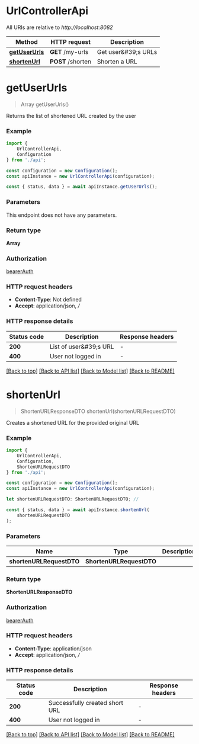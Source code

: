 # UrlControllerApi

All URIs are relative to *http://localhost:8082*

|Method | HTTP request | Description|
|------------- | ------------- | -------------|
|[**getUserUrls**](#getuserurls) | **GET** /my-urls | Get user\&#39;s URLs|
|[**shortenUrl**](#shortenurl) | **POST** /shorten | Shorten a URL|

# **getUserUrls**
> Array<UserUrlDTO> getUserUrls()

Returns the list of shortened URL created by the user

### Example

```typescript
import {
    UrlControllerApi,
    Configuration
} from './api';

const configuration = new Configuration();
const apiInstance = new UrlControllerApi(configuration);

const { status, data } = await apiInstance.getUserUrls();
```

### Parameters
This endpoint does not have any parameters.


### Return type

**Array<UserUrlDTO>**

### Authorization

[bearerAuth](../README.md#bearerAuth)

### HTTP request headers

 - **Content-Type**: Not defined
 - **Accept**: application/json, */*


### HTTP response details
| Status code | Description | Response headers |
|-------------|-------------|------------------|
|**200** | List of user\&#39;s URL |  -  |
|**400** | User not logged in |  -  |

[[Back to top]](#) [[Back to API list]](../README.md#documentation-for-api-endpoints) [[Back to Model list]](../README.md#documentation-for-models) [[Back to README]](../README.md)

# **shortenUrl**
> ShortenURLResponseDTO shortenUrl(shortenURLRequestDTO)

Creates a shortened URL for the provided original URL

### Example

```typescript
import {
    UrlControllerApi,
    Configuration,
    ShortenURLRequestDTO
} from './api';

const configuration = new Configuration();
const apiInstance = new UrlControllerApi(configuration);

let shortenURLRequestDTO: ShortenURLRequestDTO; //

const { status, data } = await apiInstance.shortenUrl(
    shortenURLRequestDTO
);
```

### Parameters

|Name | Type | Description  | Notes|
|------------- | ------------- | ------------- | -------------|
| **shortenURLRequestDTO** | **ShortenURLRequestDTO**|  | |


### Return type

**ShortenURLResponseDTO**

### Authorization

[bearerAuth](../README.md#bearerAuth)

### HTTP request headers

 - **Content-Type**: application/json
 - **Accept**: application/json, */*


### HTTP response details
| Status code | Description | Response headers |
|-------------|-------------|------------------|
|**200** | Successfully created short URL |  -  |
|**400** | User not logged in |  -  |

[[Back to top]](#) [[Back to API list]](../README.md#documentation-for-api-endpoints) [[Back to Model list]](../README.md#documentation-for-models) [[Back to README]](../README.md)

